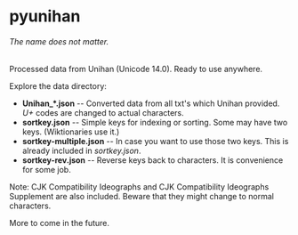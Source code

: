 # pyunihan
###### The name does not matter.

Processed data from Unihan (Unicode 14.0). Ready to use anywhere.

Explore the data directory:
* **Unihan_*.json** -- Converted data from all txt's which Unihan provided. *U+* codes are changed to actual characters.
* **sortkey.json** -- Simple keys for indexing or sorting. Some may have two keys. (Wiktionaries use it.)
* **sortkey-multiple.json** -- In case you want to use those two keys. This is already included in *sortkey.json*.
* **sortkey-rev.json** -- Reverse keys back to characters. It is convenience for some job.

Note: CJK Compatibility Ideographs and CJK Compatibility Ideographs Supplement are also included. Beware that they might change to normal characters.

More to come in the future.

